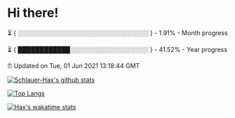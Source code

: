 # Hi there!

⏳ { ░░░░░░░░░░░░░░░░░░░░░░░░░░░░░░ } - 1.91% - Month progress

⏳ { ████████████░░░░░░░░░░░░░░░░░░ } - 41.52% - Year progress

⏰ Updated on Tue, 01 Jun 2021 13:18:44 GMT


[![Schlauer-Hax's github stats](https://github-readme-stats.vercel.app/api?username=Schlauer-Hax&show_icons=true&theme=dark&count_private=true)](https://github.com/Schlauer-Hax)


[![Top Langs](https://github-readme-stats.vercel.app/api/top-langs/?username=Schlauer-Hax&layout=compact&theme=dark)](https://github.com/Schlauer-Hax?tab=repositories)


[![Hax's wakatime stats](https://github-readme-stats.vercel.app/api/wakatime?username=Hax&theme=dark)](https://wakatime.com/@Hax)

